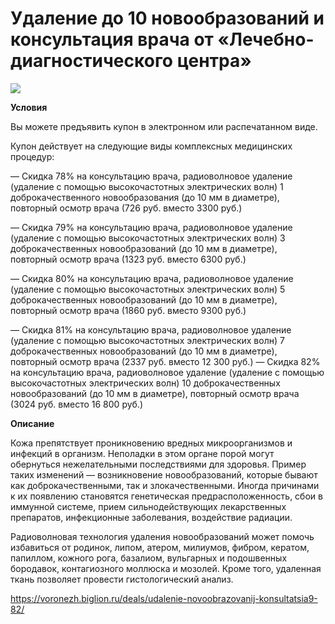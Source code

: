 # Удаление до 10 новообразований и консультация врача от «Лечебно-диагностического центра»
![](https://st.biglion.ru/c/w/672/h/378/cfs15/deal_offer/4e/99/4e997896183ffdc01628da9a90aef43f.jpg)

**Условия**

Вы можете предъявить купон в электронном или распечатанном виде.

Купон действует на следующие виды комплексных медицинских процедур:

— Скидка 78% на консультацию врача, радиоволновое удаление (удаление с помощью высокочастотных электрических волн) 1 доброкачественного новообразования (до 10 мм в диаметре), повторный осмотр врача (726 руб. вместо 3300 руб.)

— Скидка 79% на консультацию врача, радиоволновое удаление (удаление с помощью высокочастотных электрических волн) 3 доброкачественных новообразований (до 10 мм в диаметре), повторный осмотр врача (1323 руб. вместо 6300 руб.)

— Скидка 80% на консультацию врача, радиоволновое удаление (удаление с помощью высокочастотных электрических волн) 5 доброкачественных новообразований (до 10 мм в диаметре), повторный осмотр врача (1860 руб. вместо 9300 руб.)

— Скидка 81% на консультацию врача, радиоволновое удаление (удаление с помощью высокочастотных электрических волн) 7 доброкачественных новообразований (до 10 мм в диаметре), повторный осмотр врача (2337 руб. вместо 12 300 руб.)
— Скидка 82% на консультацию врача, радиоволновое удаление (удаление с помощью высокочастотных электрических волн) 10 доброкачественных новообразований (до 10 мм в диаметре), повторный осмотр врача (3024 руб. вместо 16 800 руб.) 

**Описание**

Кожа препятствует проникновению вредных микроорганизмов и инфекций в организм. Неполадки в этом органе порой могут обернуться нежелательными последствиями для здоровья. Пример таких изменений — возникновение новообразований, которые бывают как доброкачественными, так и злокачественными. Иногда причинами к их появлению становятся генетическая предрасположенность, сбои в иммунной системе, прием сильнодействующих лекарственных препаратов, инфекционные заболевания, воздействие радиации.

Радиоволновая технология удаления новообразований может помочь избавиться от родинок, липом, атером, милиумов, фибром, кератом, папиллом, кожного рога, базалиом, вульгарных и подошвенных бородавок, контагиозного моллюска и мозолей. Кроме того, удаленная ткань позволяет провести гистологический анализ.

https://voronezh.biglion.ru/deals/udalenie-novoobrazovanij-konsultatsia9-82/
